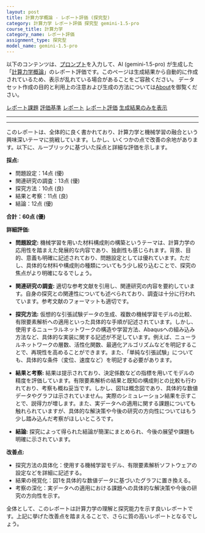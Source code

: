 ```yaml
---
layout: post
title: 計算力学概論 - レポート評価 (探究型)
category: 計算力学 レポート評価 探究型 gemini-1.5-pro
course_title: 計算力学
category_name: レポート評価
assignment_type: 探究型
model_name: gemini-1.5-pro
---
```


以下のコンテンツは、[プロンプト](https://github.com/takedatoshiyuki/synthetic_assignments/tree/main/generated/計算力学/gemini-1.5-pro/prompt_レポート評価-探究型.md)を入力して、AI (gemini-1.5-pro) が生成した「[計算力学概論](/contents/計算力学/)」のレポート評価です。このページは生成結果から自動的に作成されているため、表示が乱れている場合があることをご容赦ください。
データセット作成の目的と利用上の注意および生成の方法については[About](/About)を御覧ください。

[レポート課題](../レポート課題-探究型)
[評価基準](../評価基準-探究型)
[レポート](../レポート-探究型)
[レポート評価](../レポート評価-探究型)
[生成結果のみを表示](https://github.com/takedatoshiyuki/synthetic_assignments/tree/main/generated/計算力学/gemini-1.5-pro/レポート評価-探究型.md)
  

***
***
  
このレポートは、全体的に良く書かれており、計算力学と機械学習の融合という興味深いテーマに挑戦しています。しかし、いくつかの点で改善の余地があります。以下に、ルーブリックに基づいた採点と詳細な評価を示します。

**採点:**

* 問題設定：14点 (優)
* 関連研究の調査：13点 (優)
* 探究方法：10点 (良)
* 結果と考察：11点 (良)
* 結論：12点 (優)

**合計：60点 (優)**

**詳細評価:**

* **問題設定:** 機械学習を用いた材料構成則の構築というテーマは、計算力学の応用性を踏まえた発展的な内容であり、独創性も感じられます。背景、目的、意義も明確に記述されており、問題設定としては優れています。ただし、具体的な材料や構成則の種類についてもう少し絞り込むことで、探究の焦点がより明確になるでしょう。

* **関連研究の調査:** 適切な参考文献を引用し、関連研究の内容を要約しています。自身の探究との関連性についても述べられており、調査は十分に行われています。参考文献のフォーマットも適切です。

* **探究方法:** 仮想的な引張試験データの生成、複数の機械学習モデルの比較、有限要素解析への適用といった具体的な手順が記述されています。しかし、使用するニューラルネットワークの構造や学習方法、Abaqusへの組み込み方法など、具体的な実装に関する記述が不足しています。例えば、ニューラルネットワークの層数、活性化関数、最適化アルゴリズムなどを明記することで、再現性を高めることができます。また、「単純な引張試験」についても、具体的な条件（変位、速度など）を明記する必要があります。

* **結果と考察:** 結果は提示されており、決定係数などの指標を用いてモデルの精度を評価しています。有限要素解析の結果と既知の構成則との比較も行われており、考察も概ね妥当です。しかし、図1は概念図であり、具体的な数値データやグラフは示されていません。実際のシミュレーション結果を示すことで、説得力が増します。また、実データへの適用に関する課題についても触れられていますが、具体的な解決策や今後の研究の方向性についてはもう少し踏み込んだ考察がほしいところです。

* **結論:** 探究によって得られた結論が簡潔にまとめられ、今後の展望や課題も明確に示されています。


**改善点:**

* 探究方法の具体化：使用する機械学習モデル、有限要素解析ソフトウェアの設定などを詳細に記述する。
* 結果の視覚化：図1を具体的な数値データに基づいたグラフに置き換える。
* 考察の深化：実データへの適用における課題への具体的な解決策や今後の研究の方向性を示す。


全体として、このレポートは計算力学の理解と探究能力を示す良いレポートです。上記に挙げた改善点を踏まえることで、さらに質の高いレポートとなるでしょう。
